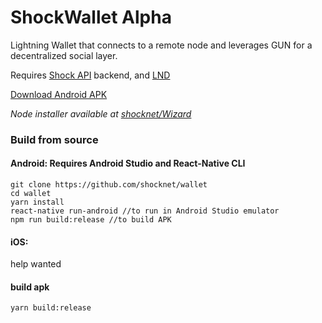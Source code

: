 # ShockWallet Alpha

Lightning Wallet that connects to a remote node and leverages GUN for a decentralized social layer.

Requires [Shock API](https://github.com/shocknet/api) backend, and [LND](https://github.com/lightningnetwork/lnd)

[Download Android APK](https://github.com/shocknet/wallet/releases/download/pre1/APK-RELEASE.apk)

_Node installer available at [shocknet/Wizard](https://github.com/shocknet/wizard)_


### Build from source

#### Android: Requires Android Studio and React-Native CLI

```
git clone https://github.com/shocknet/wallet
cd wallet
yarn install
react-native run-android //to run in Android Studio emulator
npm run build:release //to build APK
```

#### iOS:

help wanted

#### build apk

`yarn build:release`
